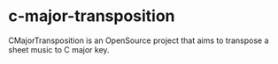 # c-major-transposition
CMajorTransposition is an OpenSource project that aims to transpose a sheet music to C major key.
